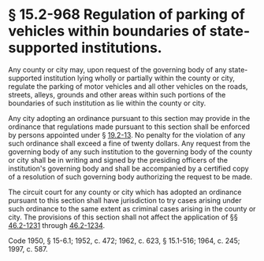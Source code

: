 # § 15.2-968 Regulation of parking of vehicles within boundaries of state-supported institutions.

<p>Any county or city may, upon request of the governing body of any state-supported institution lying wholly or partially within the county or city, regulate the parking of motor vehicles and all other vehicles on the roads, streets, alleys, grounds and other areas within such portions of the boundaries of such institution as lie within the county or city.</p><p>Any city adopting an ordinance pursuant to this section may provide in the ordinance that regulations made pursuant to this section shall be enforced by persons appointed under § <a href='http://law.lis.virginia.gov/vacode/19.2-13/'>19.2-13</a>. No penalty for the violation of any such ordinance shall exceed a fine of twenty dollars. Any request from the governing body of any such institution to the governing body of the county or city shall be in writing and signed by the presiding officers of the institution's governing body and shall be accompanied by a certified copy of a resolution of such governing body authorizing the request to be made.</p><p>The circuit court for any county or city which has adopted an ordinance pursuant to this section shall have jurisdiction to try cases arising under such ordinance to the same extent as criminal cases arising in the county or city. The provisions of this section shall not affect the application of §§ <a href='http://law.lis.virginia.gov/vacode/46.2-1231/'>46.2-1231</a> through <a href='http://law.lis.virginia.gov/vacode/46.2-1234/'>46.2-1234</a>.</p><p>Code 1950, § 15-6.1; 1952, c. 472; 1962, c. 623, § 15.1-516; 1964, c. 245; 1997, c. 587.</p>